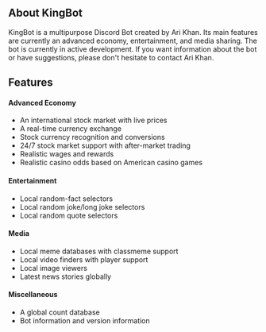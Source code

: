 ## About KingBot

KingBot is a multipurpose Discord Bot created by Ari Khan. Its main features are currently an advanced economy, entertainment, and media sharing. The bot is currently in active development. If you want information about the bot or have suggestions, please don't hesitate to contact Ari Khan.

## Features

#### Advanced Economy

* An international stock market with live prices
* A real-time currency exchange
* Stock currency recognition and conversions
* 24/7 stock market support with after-market trading
* Realistic wages and rewards
* Realistic casino odds based on American casino games

#### Entertainment

* Local random-fact selectors
* Local random joke/long joke selectors
* Local random quote selectors

#### Media

* Local meme databases with classmeme support
* Local video finders with player support
* Local image viewers
* Latest news stories globally

#### Miscellaneous

* A global count database
* Bot information and version information
